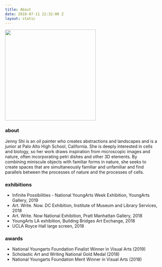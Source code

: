 ```yaml
---
title: About
date: 2018-07-11 22:32:00 Z
layout: static
---
```


<img src="/uploads/IMG_1537.jpg" width="300px">

<!-- this keeps it in a container so that the text isn't left justified while the image is in the center  -->
<!-- if you don't want it to be centered, take the text out of <div class="text"> -->
<div class="text">
        <h3>about</h3>
	<p>Jenny Shi is an oil painter who creates abstractions and landscapes and is a junior at Palo Alto High School, California. She is deeply interested in cells and biology, so her work draws inspiration from microscopic images and nature, often incorporating petri dishes and other 3D elements. By combining miniscule objects with familiar forms in nature, she seeks to create spaces that are simultaneously familiar and unfamiliar and find parallels between the processes of nature and the processes of cells. </p>
	<h3>exhibitions</h3>
	<ul>
                <li>Infinite Possibilities - National YoungArts Week Exhibition, YoungArts Gallery, 2019</li>
		<li>Art. Write. Now. DC Exhibition, Institute of Museum and Library Services, 2018</li>
		<li>Art. Write. Now National Exhibition, Pratt Manhattan Gallery, 2018</li>
		<li>YoungArts LA exhibition, Building Bridges Art Exchange, 2018</li>
		<li>UCLA Royce Hall large screen, 2018</li>
	</ul>
	<h3>awards</h3>
	<ul>
                        <li>National Youngarts Foundation Finalist Winner in Visual Arts (2019)</li>
			<li>Scholastic Art and Writing National Gold Medal (2018)</li>
			<li>National Youngarts Foundation Merit Winner in Visual Arts (2018)</li>
	</ul>
</div>
		
